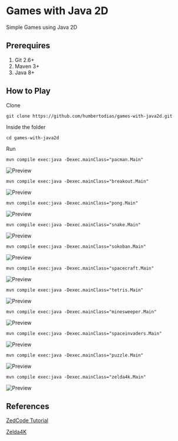# Games with Java 2D

Simple Games using Java 2D


## Prerequires

1. Git 2.6+
2. Maven 3+
3. Java 8+


## How to Play

Clone

```
git clone https://github.com/humbertodias/games-with-java2d.git
```

Inside the folder

```
cd games-with-java2d
```

Run

```
mvn compile exec:java -Dexec.mainClass="pacman.Main"
```
![Preview](doc/pacman.png)
```
mvn compile exec:java -Dexec.mainClass="breakout.Main"
```
![Preview](doc/breakout.png)
```
mvn compile exec:java -Dexec.mainClass="pong.Main"
```
![Preview](doc/pong.png)
```
mvn compile exec:java -Dexec.mainClass="snake.Main"
```
![Preview](doc/snake.png)
```
mvn compile exec:java -Dexec.mainClass="sokoban.Main"
```
![Preview](doc/sokoban.png)
```
mvn compile exec:java -Dexec.mainClass="spacecraft.Main"
```
![Preview](doc/spacecraft.png)
```
mvn compile exec:java -Dexec.mainClass="tetris.Main"
```
![Preview](doc/tetris.png)
```
mvn compile exec:java -Dexec.mainClass="minesweeper.Main"
```
![Preview](doc/minesweeper.png)
```
mvn compile exec:java -Dexec.mainClass="spaceinvaders.Main"
```
![Preview](doc/spaceinvaders.png)
```
mvn compile exec:java -Dexec.mainClass="puzzle.Main"
```
![Preview](doc/puzzle.png)
```
mvn compile exec:java -Dexec.mainClass="zelda4k.Main"
```
![Preview](doc/zelda4k.png)


## References

[ZedCode Tutorial](http://zetcode.com/tutorials/javagamestutorial/)

[Zelda4K](http://java4k.com/index.php?action=games&method=view&gid=337)

